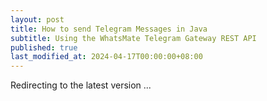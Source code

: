```yaml
---
layout: post
title: How to send Telegram Messages in Java
subtitle: Using the WhatsMate Telegram Gateway REST API
published: true
last_modified_at: 2024-04-17T00:00:00+08:00
---
```



<script>
    function pageRedirect() {
        window.location.replace("/2022-06-16-send-telegram-message-java/");
    }      
    setTimeout("pageRedirect()", 1000);
</script>

Redirecting to the latest version ...
